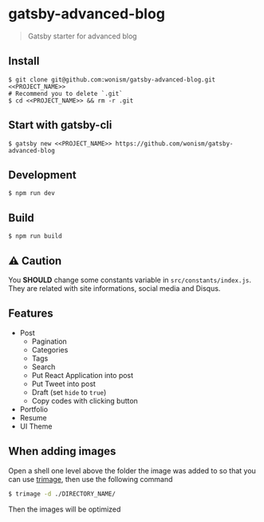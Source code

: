 # gatsby-advanced-blog

> Gatsby starter for advanced blog

## Install

```
$ git clone git@github.com:wonism/gatsby-advanced-blog.git <<PROJECT_NAME>>
# Recommend you to delete `.git`
$ cd <<PROJECT_NAME>> && rm -r .git
```

## Start with gatsby-cli

```
$ gatsby new <<PROJECT_NAME>> https://github.com/wonism/gatsby-advanced-blog
```

## Development

```
$ npm run dev
```

## Build

```
$ npm run build
```

## ⚠️ Caution

You **SHOULD** change some constants variable in `src/constants/index.js`.
They are related with site informations, social media and Disqus.

## Features

- Post
  - Pagination
  - Categories
  - Tags
  - Search
  - Put React Application into post
  - Put Tweet into post
  - Draft (set `hide` to `true`)
  - Copy codes with clicking button
- Portfolio
- Resume
- UI Theme

## When adding images

Open a shell one level above the folder the image was added to so that you can use [trimage](https://trimage.org), then use the following command

```bash
$ trimage -d ./DIRECTORY_NAME/
```

Then the images will be optimized
